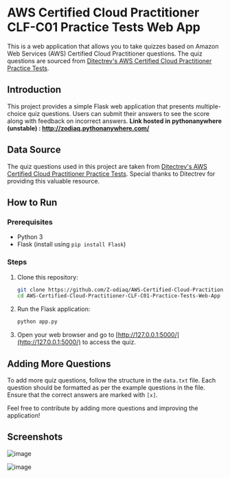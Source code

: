 # AWS Certified Cloud Practitioner CLF-C01 Practice Tests Web App

This is a web application that allows you to take quizzes based on Amazon Web Services (AWS) Certified Cloud Practitioner questions. The quiz questions are sourced from [Ditectrev's AWS Certified Cloud Practitioner Practice Tests](https://github.com/Ditectrev/Amazon-Web-Services-AWS-Certified-Cloud-Practitioner-CLF-C01-Practice-Tests-Exams-Questions-Answers).

## Introduction

This project provides a simple Flask web application that presents multiple-choice quiz questions. Users can submit their answers to see the score along with feedback on incorrect answers.
**Link hosted in pythonanywhere (unstable) : http://zodiaq.pythonanywhere.com/**

## Data Source

The quiz questions used in this project are taken from [Ditectrev's AWS Certified Cloud Practitioner Practice Tests](https://github.com/Ditectrev/Amazon-Web-Services-AWS-Certified-Cloud-Practitioner-CLF-C01-Practice-Tests-Exams-Questions-Answers). Special thanks to Ditectrev for providing this valuable resource.

## How to Run

### Prerequisites

- Python 3
- Flask (install using `pip install Flask`)

### Steps

1. Clone this repository:

    ```bash
    git clone https://github.com/Z-odiaq/AWS-Certified-Cloud-Practitioner-CLF-C01-Practice-Tests-Web-App.git
    cd AWS-Certified-Cloud-Practitioner-CLF-C01-Practice-Tests-Web-App
    ```

2. Run the Flask application:

    ```bash
    python app.py
    ```

3. Open your web browser and go to [http://127.0.0.1:5000/](http://127.0.0.1:5000/) to access the quiz.

## Adding More Questions

To add more quiz questions, follow the structure in the `data.txt` file. Each question should be formatted as per the example questions in the file. Ensure that the correct answers are marked with `[x]`.

Feel free to contribute by adding more questions and improving the application!

## Screenshots

![image](https://github.com/Z-odiaq/AWS-Certified-Cloud-Practitioner-CLF-C01-Practice-Tests-Web-App/assets/17526102/c30f6b9f-e0cb-4723-9a2a-ab4cc392b699)

![image](https://github.com/Z-odiaq/AWS-Certified-Cloud-Practitioner-CLF-C01-Practice-Tests-Web-App/assets/17526102/e5cfdb8f-1943-4112-ae4f-1500397c2376)

